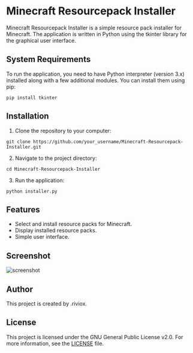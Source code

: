# Minecraft Resourcepack Installer

Minecraft Resourcepack Installer is a simple resource pack installer for Minecraft. The application is written in Python using the tkinter library for the graphical user interface.

## System Requirements

To run the application, you need to have Python interpreter (version 3.x) installed along with a few additional modules. You can install them using pip:

```
pip install tkinter
```

## Installation

1. Clone the repository to your computer:

```
git clone https://github.com/your_username/Minecraft-Resourcepack-Installer.git
```

2. Navigate to the project directory:

```
cd Minecraft-Resourcepack-Installer
```

3. Run the application:

```
python installer.py
```

## Features

- Select and install resource packs for Minecraft.
- Display installed resource packs.
- Simple user interface.

## Screenshot

![screenshot](https://github.com/RivioxGaming/RPInstaller/assets/100956266/67e5c2f9-95ae-4f43-b37e-c1380a66c582)


## Author

This project is created by .riviox.

## License

This project is licensed under the GNU General Public License v2.0. For more information, see the [LICENSE](LICENSE) file.
